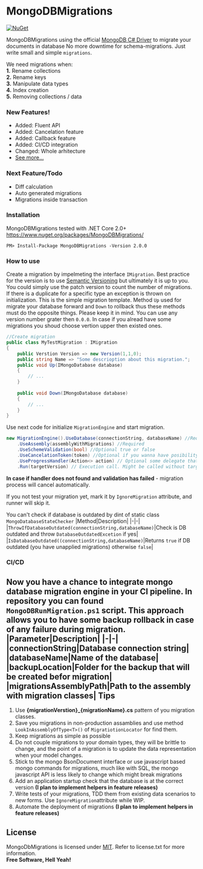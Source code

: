 # MongoDBMigrations

[![NuGet](https://img.shields.io/badge/nuget%20package-v2.0.0-brightgreen.svg)](https://www.nuget.org/packages/MongoDBMigrations/)


MongoDBMigrations using the official [MongoDB C# Driver]( https://github.com/mongodb/mongo-csharp-driver) to migrate your documents in database
No more downtime for schema-migrations. Just write small and simple `migrations`.

We need migrations when:  
  **1.** Rename collections  
  **2.** Rename keys  
  **3.** Manipulate data types  
  **4.** Index creation  
  **5.** Removing collections / data  
  

### New Features!
  - Added: Fluent API
  - Added: Cancelation feature
  - Added: Callback feature
  - Added: CI/CD integration
  - Changed: Whole arhitecture
  - [See more...](https://bitbucket.org/i_am_a_kernel/mongodbmigrations/src/master/ReleaseNotes.md)

### Next Feature/Todo
  - Diff calculation
  - Auto generated migrations
  - Migrations inside transaction

### Installation
MongoDBMigrations tested with .NET Core 2.0+  
https://www.nuget.org/packages/MongoDBMigrations/
```
PM> Install-Package MongoDBMigrations -Version 2.0.0
```
### How to use
Create a migration by impelmeting the interface `IMigration`. Best practice for the version is to use [Semantic Versioning](http://semver.org/) but ultimately it is up to you. You could simply use the patch version to count the number of migrations. If there is a duplicate for a specific type an exception is thrown on initialization.
This is the simple migration template. Method `Up` used for migrate your database forward and `Down` to rollback thus these methods must do the opposite things. Please keep it in mind. You can use any version number grater then `0.0.0`. In case if you alread have some migrations you shoud choose vertion upper then existed ones.

```csharp
//Create migration
public class MyTestMigration : IMigration
{
    public Verstion Version => new Version(1,1,0);
    public string Name => "Some descrioption about this migration.";
    public void Up(IMongoDatabase database)
    {
        // ...
    }
    
    public void Down(IMongoDatabase database)
    {
        // ...
    }
}
```
  
Use next code for initialize `MigrationEngine` and start migration.
```csharp
new MigrationEngine().UseDatabase(connectionString, databaseName) //Required to use specific db
    .UseAssembly(assemblyWithMigrations) //Required
    .UseSchemeValidation(bool) //Optional true or false
    .UseCancelationToken(token) //Optional if you wanna have posibility to cancel migration process. Might be usefull when you have many migrations and some interaction with user.
    .UseProgressHandler(Action<> action) // Optional some delegate that will be called each migration
    .Run(targetVersion) // Execution call. Might be called without targetVersion, in that case, the engine will choose the latest available version.
```
**In case if handler does not found and validation has failed** - migration process will cancel automatically.

If you not test your migration yet, mark it by `IgnoreMigration` attribute, and runner will skip it.

You can't check if database is outdated by dint of static class `MongoDatabaseStateChecker`
|Method|Description|
|-|-|
|`ThrowIfDatabaseOutdated(connectionString,databaseName)`|Check is DB outdated and throw `DatabaseOutdatedExcetion` if yes|
|`IsDatabaseOutdated((connectionString,databaseName)`|Returns `true` if DB outdated (you have unapplied migrations) otherwise `false`|
### CI/CD
Now you have a chance to integrate mongo database migration engine in your CI pipeline. In repository you can found `MongoDBRunMigration.ps1` script. This approach allows you to have some backup rollback in case of any failure during migration.
|Parameter|Description|
|-|-|
|connectionString|Database connection string|
|databaseName|Name of the database|
|backupLocation|Folder for the backup that will be created befor migration|
|migrationsAssemblyPath|Path to the assembly with migration classes|
Tips
--
1. Use **{migrationVerstion}_{migrationName}.cs** pattern of you migration classes.
1. Save you migrations in non-production assamblies and use method `LookInAssemblyOfType<T>()` of `MigratiotionLocator` for find them.
1. Keep migrations as simple as possible
1. Do not couple migrations to your domain types, they will be brittle to change, and the point of a migration is to update the data representation when your model changes.
1. Stick to the mongo BsonDocument interface or use javascript based mongo commands for migrations, much like with SQL, the mongo javascript API is less likely to change which might break migrations
1. Add an application startup check that the database is at the correct version **(I plan to implement helpers in feature releases)**
1. Write tests of your migrations, TDD them from existing data scenarios to new forms. Use `IgnoreMigration`attribute while WIP.
1. Automate the deployment of migrations **(I plan to implement helpers in feature releases)**


License
----
MongoDbMigrations is licensed under [MIT](https://bitbucket.org/i_am_a_kernel/mongodbmigrations/src/master/MIT.md "Read more about the MIT license form"). Refer to license.txt for more information.  
**Free Software, Hell Yeah!**